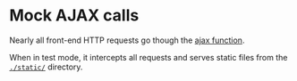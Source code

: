 # Mock AJAX calls

Nearly all front-end HTTP requests go though the [ajax function](../../ajax.ts).

When in test mode, it intercepts all requests and serves static files from the
[`./static/`](./static) directory.
